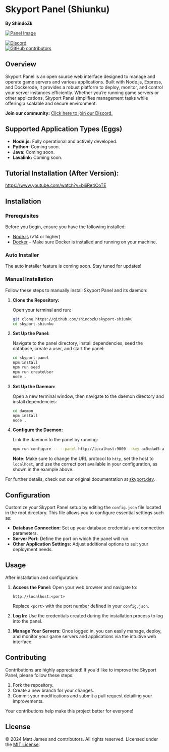 # Skyport Panel (Shiunku)

**By ShindoZk**

[![Panel Image](https://i.imgur.com/SU7QypZ.png)](https://i.imgur.com/SU7QypZ.png)

[![Discord](https://img.shields.io/discord/1253782902618194011?label=Discord&logo=Discord&logoColor=white&style=for-the-badge)](https://skyport.privt.xyz/)  
[![GitHub contributors](https://img.shields.io/github/contributors/skyportlabs/panel?style=for-the-badge)](https://github.com/skyportlabs/panel)

## Overview

Skyport Panel is an open source web interface designed to manage and operate game servers and various applications. Built with Node.js, Express, and Dockerode, it provides a robust platform to deploy, monitor, and control your server instances efficiently. Whether you’re running game servers or other applications, Skyport Panel simplifies management tasks while offering a scalable and secure environment.

**Join our community:** [Click here to join our Discord.](https://skyport.privt.xyz/)

## Supported Application Types (Eggs)

- **Node.js:** Fully operational and actively developed.
- **Python:** Coming soon.
- **Java:** Coming soon.
- **Lavalink:** Coming soon.

## Tutorial Installation (After Version):
https://www.youtube.com/watch?v=biiiRe4CoTE

## Installation

### Prerequisites

Before you begin, ensure you have the following installed:
- [Node.js](https://nodejs.org/) (v14 or higher)
- [Docker](https://docs.docker.com/get-docker/) – Make sure Docker is installed and running on your machine.

### Auto Installer

The auto installer feature is coming soon. Stay tuned for updates!

### Manual Installation

Follow these steps to manually install Skyport Panel and its daemon:

1. **Clone the Repository:**

   Open your terminal and run:
   ```bash
   git clone https://github.com/shindozk/skyport-shiunku
   cd skyport-shiunku
   ```

2. **Set Up the Panel:**

   Navigate to the panel directory, install dependencies, seed the database, create a user, and start the panel:
   ```bash
   cd skyport-panel
   npm install
   npm run seed
   npm run createUser
   node .
   ```

3. **Set Up the Daemon:**

   Open a new terminal window, then navigate to the daemon directory and install dependencies:
   ```bash
   cd daemon
   npm install
   node .
   ```

4. **Configure the Daemon:**

   Link the daemon to the panel by running:
   ```bash
   npm run configure -- --panel http://localhost:9000 --key ac5edad5-a0ee-4e3d-a10b-05c3aa707924
   ```
   **Note:** Make sure to change the URL protocol to `http`, set the host to `localhost`, and use the correct port available in your configuration, as shown in the example above.

For further details, check out our original documentation at [skyport.dev](https://skyport.dev).

## Configuration

Customize your Skyport Panel setup by editing the `config.json` file located in the root directory. This file allows you to configure essential settings such as:

- **Database Connection:** Set up your database credentials and connection parameters.
- **Server Port:** Define the port on which the panel will run.
- **Other Application Settings:** Adjust additional options to suit your deployment needs.

## Usage

After installation and configuration:

1. **Access the Panel:**
   Open your web browser and navigate to:
   ```text
   http://localhost:<port>
   ```
   Replace `<port>` with the port number defined in your `config.json`.

2. **Log In:**
   Use the credentials created during the installation process to log into the panel.

3. **Manage Your Servers:**
   Once logged in, you can easily manage, deploy, and monitor your game servers and applications via the intuitive web interface.

## Contributing

Contributions are highly appreciated! If you'd like to improve the Skyport Panel, please follow these steps:

1. Fork the repository.
2. Create a new branch for your changes.
3. Commit your modifications and submit a pull request detailing your improvements.

Your contributions help make this project better for everyone!

## License

© 2024 Matt James and contributors. All rights reserved. Licensed under the [MIT License](LICENSE).

